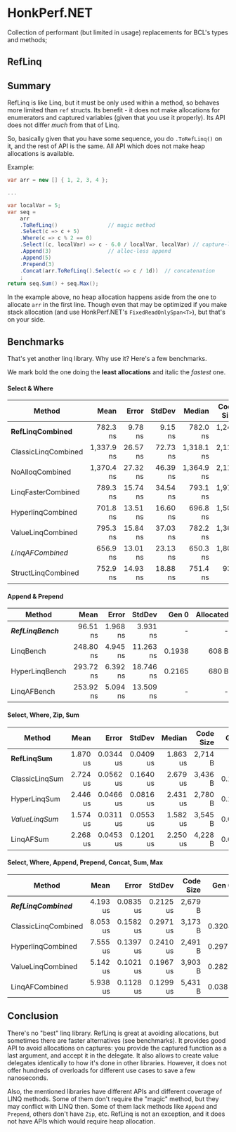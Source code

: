 # HonkPerf.NET

Collection of performant (but limited in usage) replacements for BCL's types and methods;

## RefLinq

## Summary

RefLinq is like Linq, but it must be only used within a method, so behaves more limited than `ref` structs. Its benefit - it does not make allocations for enumerators and captured variables (given that you use it properly). Its API does not differ *much* from that of Linq.

So, basically given that you have some sequence, you do `.ToRefLinq()` on it, and the rest of API is the same. All API which does not make heap allocations is available.

Example:

```cs
var arr = new [] { 1, 2, 3, 4 };

...

var localVar = 5;
var seq =
    arr
    .ToRefLinq()                // magic method
    .Select(c => c + 5)
    .Where(c => c % 2 == 0)
    .Select((c, localVar) => c - 6.0 / localVar, localVar) // capture-less capture
    .Append(3)                  // alloc-less append
    .Append(5)
    .Prepend(3)
    .Concat(arr.ToRefLinq().Select(c => c / 1d))  // concatenation
    ;
return seq.Sum() + seq.Max();
```

In the example above, no heap allocation happens aside from the one to allocate `arr` in the first line. Though even that may be optimized if you make stack allocation (and use HonkPerf.NET's `FixedReadOnlySpan<T>`), but that's on your side.

## Benchmarks

That's yet another linq library. Why use it? Here's a few benchmarks.

We mark bold the one doing the **least allocations** and italic the *fastest* one.

#### Select & Where

|              Method |       Mean |    Error |   StdDev |     Median | Code Size |  Gen 0 | Allocated |
|-------------------- |-----------:|---------:|---------:|-----------:|----------:|-------:|----------:|
| **RefLinqCombined** |   782.3 ns |  9.78 ns |  9.15 ns |   782.0 ns |   1,246 B |      - |         - |
| ClassicLinqCombined | 1,337.9 ns | 26.57 ns | 72.73 ns | 1,318.1 ns |   2,112 B | 0.0801 |     256 B |
|     NoAlloqCombined | 1,370.4 ns | 27.32 ns | 46.39 ns | 1,364.9 ns |   2,114 B | 0.0267 |      88 B |
|  LinqFasterCombined |   789.3 ns | 15.74 ns | 34.54 ns |   793.1 ns |   1,971 B | 0.4253 |   1,336 B |
|   HyperlinqCombined |   701.8 ns | 13.51 ns | 16.60 ns |   696.8 ns |   1,506 B | 0.0277 |      88 B |
|   ValueLinqCombined |   795.3 ns | 15.84 ns | 37.03 ns |   782.2 ns |   1,364 B | 0.0172 |      56 B |
|    *LinqAFCombined* |   656.9 ns | 13.01 ns | 23.13 ns |   650.3 ns |   1,807 B | 0.0277 |      88 B |
|  StructLinqCombined |   752.9 ns | 14.93 ns | 18.88 ns |   751.4 ns |     933 B | 0.0582 |     184 B |


#### Append & Prepend

|             Method |      Mean |    Error |    StdDev |  Gen 0 | Allocated |
|------------------- |----------:|---------:|----------:|-------:|----------:|
| ***RefLinqBench*** |  96.51 ns | 1.968 ns |  3.931 ns |      - |         - |
|          LinqBench | 248.80 ns | 4.945 ns | 11.263 ns | 0.1938 |     608 B |
|     HyperLinqBench | 293.72 ns | 6.392 ns | 18.746 ns | 0.2165 |     680 B |
|        LinqAFBench | 253.92 ns | 5.094 ns | 13.509 ns |      - |         - |


#### Select, Where, Zip, Sum

|         Method |     Mean |     Error |    StdDev |   Median | Code Size |  Gen 0 | Allocated |
|--------------- |---------:|----------:|----------:|---------:|----------:|-------:|----------:|
| **RefLinqSum** | 1.870 us | 0.0344 us | 0.0409 us | 1.863 us |   2,714 B |      - |         - |
| ClassicLinqSum | 2.724 us | 0.0562 us | 0.1640 us | 2.679 us |   3,436 B | 0.1831 |     584 B |
|   HyperLinqSum | 2.446 us | 0.0466 us | 0.0816 us | 2.431 us |   2,780 B | 0.1755 |     560 B |
| *ValueLinqSum* | 1.574 us | 0.0311 us | 0.0553 us | 1.582 us |   3,545 B | 0.0401 |     128 B |
|      LinqAFSum | 2.268 us | 0.0453 us | 0.1201 us | 2.250 us |   4,228 B | 0.0458 |     152 B |


#### Select, Where, Append, Prepend, Concat, Sum, Max

|                Method |     Mean |     Error |    StdDev | Code Size |  Gen 0 | Allocated |
|---------------------- |---------:|----------:|----------:|----------:|-------:|----------:|
| ***RefLinqCombined*** | 4.193 us | 0.0835 us | 0.2125 us |   2,679 B |      - |         - |
|   ClassicLinqCombined | 8.053 us | 0.1582 us | 0.2971 us |   3,173 B | 0.3204 |   1,032 B |
|     HyperlinqCombined | 7.555 us | 0.1397 us | 0.2410 us |   2,491 B | 0.2975 |     944 B |
|     ValueLinqCombined | 5.142 us | 0.1021 us | 0.1967 us |   3,903 B | 0.2823 |     888 B |
|        LinqAFCombined | 5.938 us | 0.1128 us | 0.1299 us |   5,431 B | 0.0381 |     120 B |

## Conclusion

There's no "best" linq library. RefLinq is great at avoiding allocations, but sometimes there are
faster alternatives (see benchmarks). It provides good API to avoid allocations on captures:
you provide the captured function as a last argument, and accept it in the delegate. It also
allows to create value delegates identically to how it's done in other libraries. However,
it does not offer hundreds of overloads for different use cases to save a few nanoseconds.

Also, the mentioned libraries have different APIs and different coverage of LINQ methods.
Some of them don't require the "magic" method, but they may conflict with LINQ then.
Some of them lack methods like `Append` and `Prepend`, others don't have `Zip`, etc. RefLinq
is not an exception, and it does not have APIs which would require heap allocation.